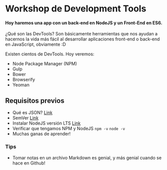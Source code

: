 # Workshop de Development Tools

#### Hoy haremos una app con un back-end en NodeJS y un Front-End en ES6.

¿Qué son las DevTools? Son básicamente herramientas que nos ayudan a hacernos la vida más fácil al desarrollar aplicaciones front-end o back-end en JavaScript, obviamente :D

Existen cientos de DevTools. Hoy veremos:

- Node Package Manager (NPM)
- Gulp
- Bower
- Browserify
- Yeoman

## Requisitos previos

- Qué es JSON? [Link](http://www.json.org/json-es.html)
- SemVer [Link](http://semver.org/lang/es/)
- Instalar NodeJS versión LTS [Link](https://nodejs.org/en/)
- Verificar que tengamos NPM y NodeJS
  `npm -v`
  `node -v`
- Muchas ganas de aprender!

### Tips

- Tomar notas en un archivo Markdown es genial, y más genial cuando se hace en Github!